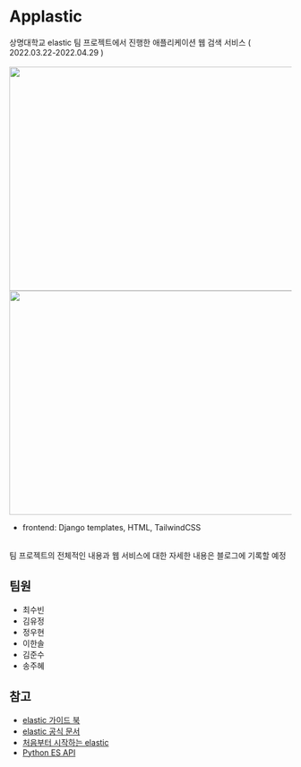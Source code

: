 # Applastic 
상명대학교 elastic 팀 프로젝트에서 진행한 애플리케이션 웹 검색 서비스 ( 2022.03.22-2022.04.29 ) 
<br><br>
<img src="https://user-images.githubusercontent.com/83692497/166096330-2f6ffafa-7ec5-44ca-925b-0e3a1ed4d614.JPG" width="700" height="400">
<br>
<img src="https://user-images.githubusercontent.com/83692497/166096333-d8c764f9-883c-41a8-8fd5-d6a221aa9182.JPG" width="700" height="400">
<br>
- frontend: Django templates, HTML, TailwindCSS
<br>
팀 프로젝트의 전체적인 내용과 웹 서비스에 대한 자세한 내용은 블로그에 기록할 예정

## 팀원
- 최수빈
- 김유정
- 정우현
- 이한솔
- 김준수
- 송주혜

## 참고
- [elastic 가이드 북](https://esbook.kimjmin.net/)
- [elastic 공식 문서](https://www.elastic.co/guide/index.html)
- [처음부터 시작하는 elastic](https://www.youtube.com/watch?v=Ks0P49B4OsA&list=PLhFRZgJc2afp0gaUnQf68kJHPXLG16YCf)
- [Python ES API](https://elasticsearch-py.readthedocs.io/en/v8.1.1/)

